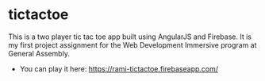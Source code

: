 tictactoe
=========
This is a two player tic tac toe app built using AngularJS and Firebase.  It is my first project assignment for the
Web Development Immersive program at General Assembly.
* You can play it here: https://rami-tictactoe.firebaseapp.com/
